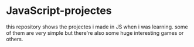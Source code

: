 # JavaScript-projectes
 this repository shows the projectes i made in JS when i was learning. some of them are very simple but there're also some huge interesting games or others.
